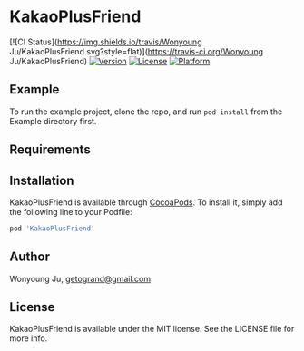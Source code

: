 # KakaoPlusFriend

[![CI Status](https://img.shields.io/travis/Wonyoung Ju/KakaoPlusFriend.svg?style=flat)](https://travis-ci.org/Wonyoung Ju/KakaoPlusFriend)
[![Version](https://img.shields.io/cocoapods/v/KakaoPlusFriend.svg?style=flat)](https://cocoapods.org/pods/KakaoPlusFriend)
[![License](https://img.shields.io/cocoapods/l/KakaoPlusFriend.svg?style=flat)](https://cocoapods.org/pods/KakaoPlusFriend)
[![Platform](https://img.shields.io/cocoapods/p/KakaoPlusFriend.svg?style=flat)](https://cocoapods.org/pods/KakaoPlusFriend)

## Example

To run the example project, clone the repo, and run `pod install` from the Example directory first.

## Requirements

## Installation

KakaoPlusFriend is available through [CocoaPods](https://cocoapods.org). To install
it, simply add the following line to your Podfile:

```ruby
pod 'KakaoPlusFriend'
```

## Author

Wonyoung Ju, getogrand@gmail.com

## License

KakaoPlusFriend is available under the MIT license. See the LICENSE file for more info.
